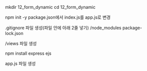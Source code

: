 mkdir 12_form_dynamic
cd 12_form_dynamic

npm init -y
package.json에서 index.js를 app.js로 변경

.gitignore 파일 생성(파일 안에 아래 2줄 넣기)
    /node_modules
    package-lock.json 

/views 파일 생성

npm install express ejs

app.js 파일 생성


